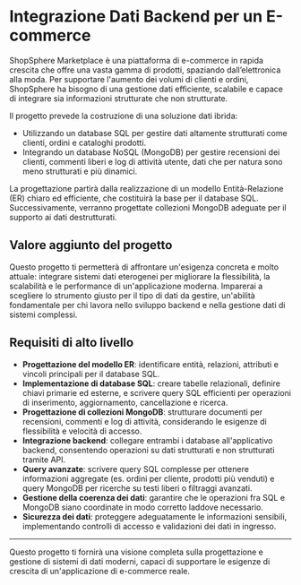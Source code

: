 # Integrazione Dati Backend per un E-commerce


ShopSphere Marketplace è una piattaforma di e-commerce in rapida crescita che offre una vasta gamma di prodotti, spaziando dall’elettronica alla moda. Per supportare l'aumento dei volumi di clienti e ordini, ShopSphere ha bisogno di una gestione dati efficiente, scalabile e capace di integrare sia informazioni strutturate che non strutturate.

Il progetto prevede la costruzione di una soluzione dati ibrida:
- Utilizzando un database SQL per gestire dati altamente strutturati come clienti, ordini e cataloghi prodotti.
- Integrando un database NoSQL (MongoDB) per gestire recensioni dei clienti, commenti liberi e log di attività utente, dati che per natura sono meno strutturati e più dinamici.

La progettazione partirà dalla realizzazione di un modello Entità-Relazione (ER) chiaro ed efficiente, che costituirà la base per il database SQL. Successivamente, verranno progettate collezioni MongoDB adeguate per il supporto ai dati destrutturati.

## Valore aggiunto del progetto

Questo progetto ti permetterà di affrontare un'esigenza concreta e molto attuale: integrare sistemi dati eterogenei per migliorare la flessibilità, la scalabilità e le performance di un'applicazione moderna. Imparerai a scegliere lo strumento giusto per il tipo di dati da gestire, un'abilità fondamentale per chi lavora nello sviluppo backend e nella gestione dati di sistemi complessi.

## Requisiti di alto livello

- **Progettazione del modello ER**: identificare entità, relazioni, attributi e vincoli principali per il database SQL.
- **Implementazione di database SQL**: creare tabelle relazionali, definire chiavi primarie ed esterne, e scrivere query SQL efficienti per operazioni di inserimento, aggiornamento, cancellazione e ricerca.
- **Progettazione di collezioni MongoDB**: strutturare documenti per recensioni, commenti e log di attività, considerando le esigenze di flessibilità e velocità di accesso.
- **Integrazione backend**: collegare entrambi i database all'applicativo backend, consentendo operazioni su dati strutturati e non strutturati tramite API.
- **Query avanzate**: scrivere query SQL complesse per ottenere informazioni aggregate (es. ordini per cliente, prodotti più venduti) e query MongoDB per ricerche su testi liberi o filtraggi avanzati.
- **Gestione della coerenza dei dati**: garantire che le operazioni fra SQL e MongoDB siano coordinate in modo corretto laddove necessario.
- **Sicurezza dei dati**: proteggere adeguatamente le informazioni sensibili, implementando controlli di accesso e validazioni dei dati in ingresso.

---

Questo progetto ti fornirà una visione completa sulla progettazione e gestione di sistemi di dati moderni, capaci di supportare le esigenze di crescita di un'applicazione di e-commerce reale.
